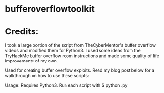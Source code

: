 # bufferoverflowtoolkit

# Credits:
I took a large portion of the script from TheCyberMentor's buffer overflow videos and modified them for Python3. I used some ideas from the TryHackMe buffer overflow room instructions and made some quality of life improvements of my own.

Used for creating buffer overflow exploits.
Read my blog post below for a walkthrough on how to use these scripts:


Usage:
Requires Python3. Run each script with $ python <filename>.py
